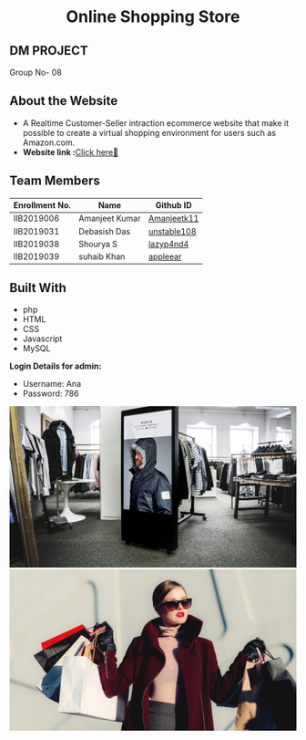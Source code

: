 <h1 align='center'>Online Shopping Store</h1>

## DM PROJECT 
Group No- 08




## About the Website

 - A Realtime Customer-Seller intraction ecommerce website that make it possible to create a virtual shopping environment for users such as Amazon.com.
- <b>Website link :</b>[Click here🎉](http://pluto-update.epizy.com/Pluto-Update-master/index.html)

## Team Members
|   Enrollment No.  |   Name   | Github ID |
|   --------------  |   ----   | -------- |
|    IIB2019006  |   Amanjeet Kumar |  [Amanjeetk11 ](https://github.com/Amanjeetk11) |
|    IIB2019031 |  Debasish Das | [unstable108](https://github.com/Unstable108) |
|    IIB2019038  |  Shourya S | [lazyp4nd4 ](https://github.com/lazyp4nd4) |
|    IIB2019039 | suhaib Khan    | [appleear ](https://github.com/appleear) |


## Built With
<ul>
   <li>php</li>
  <li>HTML</li>
  <li>CSS</li>
  <li>Javascript</li>
  <li>MySQL</li>
</ul>

 <b>Login Details for admin: </b> 
- Username: Ana 
- Password: 786 

![](back_images/uprk1%20(2).jpg)
![](back_images/rk1%20(9).jpg)



